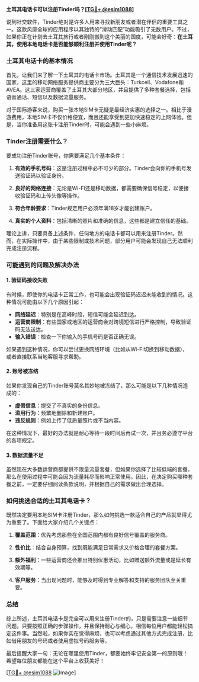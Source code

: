 **土耳其电话卡可以注册Tinder吗？[[TG💪+ @esim1088](https://t.me/s/esim1088)]**

说到社交软件，Tinder绝对是许多人用来寻找新朋友或者潜在伴侣的重要工具之一。这款风靡全球的应用程序以其独特的“滑动匹配”功能吸引了无数用户。不过，如果你正在计划去土耳其旅行或者刚刚搬到这个美丽的国度，可能会好奇：**在土耳其，使用本地电话卡是否能够顺利注册并使用Tinder呢？**

### 土耳其电话卡的基本情况

首先，让我们来了解一下土耳其的电话卡市场。土耳其是一个通信技术发展迅速的国家，这里的移动网络服务提供商主要分为三大巨头：Turkcell、Vodafone和AVEA。这三家运营商覆盖了土耳其大部分地区，并且提供了多种套餐选择，包括语音通话、短信以及数据流量服务。

对于国际游客来说，购买一张本地SIM卡无疑是最经济实惠的选择之一。相比于漫游费用，本地SIM卡不仅价格便宜，而且还能享受到更加快速稳定的上网体验。但是，当你准备用这张卡注册Tinder时，可能会遇到一些小麻烦。

### Tinder注册需要什么？

要成功注册Tinder账号，你需要满足几个基本条件：

1. **有效的手机号码**：这是注册过程中必不可少的部分。Tinder会向你的手机号发送验证码以验证身份。
   
2. **良好的网络连接**：无论是Wi-Fi还是移动数据，都需要确保信号稳定，以便接收验证码和上传头像等操作。

3. **符合年龄要求**：Tinder规定用户必须年满18岁才能创建账户。

4. **真实的个人资料**：包括清晰的照片和准确的信息，这些都是建立信任的基础。

理论上讲，只要具备上述条件，任何地方的电话卡都可以用来注册Tinder。然而，在实际操作中，由于某些限制或技术问题，部分用户可能会发现自己无法顺利完成注册流程。

### 可能遇到的问题及解决办法

#### 1. 验证码接收失败
有时候，即使你的电话卡正常工作，也可能会出现验证码迟迟未能收到的情况。这种情况可能由以下几个原因引起：
   - **网络延迟**：特别是在高峰时段，短信可能会延迟到达。
   - **运营商限制**：有些国家或地区的运营商会对跨境短信进行严格控制，导致验证码无法送达。
   - **输入错误**：检查一下你输入的手机号码是否正确无误。

如果遇到这种情况，你可以尝试更换网络环境（比如从Wi-Fi切换到移动数据），或者直接联系当地客服寻求帮助。

#### 2. 账号被冻结
如果你发现自己的Tinder账号莫名其妙地被冻结了，那么可能是以下几种情况造成的：
   - **虚假信息**：提交了不真实的身份信息。
   - **滥用行为**：频繁地删除和新建账户。
   - **违反规则**：例如上传了低质量照片或不当内容。

在这种情况下，最好的办法就是耐心等待一段时间后再试一次，并且务必遵守平台的各项规定。

#### 3. 数据流量不足
虽然现在大多数运营商都提供不限量流量套餐，但如果你选择了比较低端的套餐，那么在使用过程中可能会因为流量耗尽而影响正常使用。因此，在决定购买哪种套餐之前，一定要仔细阅读条款说明，并根据自己的需求做出合理选择。

### 如何挑选合适的土耳其电话卡？

既然决定要用本地SIM卡注册Tinder，那么如何挑选一款适合自己的产品就显得尤为重要了。下面给大家介绍几个关键点：

1. **覆盖范围**：优先考虑那些在全国范围内都有良好信号覆盖的服务商。
   
2. **性价比**：结合自身预算，找到既能满足日常需求又价格合理的套餐方案。

3. **额外福利**：一些运营商还会推出特别优惠活动，比如赠送额外流量或是延长有效期等。

4. **客户服务**：当出现问题时，能够及时得到专业解答和支持的服务团队至关重要。

### 总结

综上所述，土耳其电话卡是完全可以用来注册Tinder的，只是需要注意一些细节问题。只要按照正确的步骤操作，并且保持耐心与细心，相信每位用户都能轻松搞定这件事。当然啦，如果你实在觉得麻烦，也可以考虑通过其他方式完成注册，比如借用朋友的号码或者使用虚拟号码服务等。

最后提醒大家一句：无论在哪里使用Tinder，都要始终牢记安全第一的原则哦！希望每位朋友都能在这个平台上收获美好！

[[TG💪+ @esim1088](https://t.me/s/esim1088) ![Image](https://i.postimg.cc/4NQfJmqS/Snipaste-2025-05-13-00-14-12.png)]